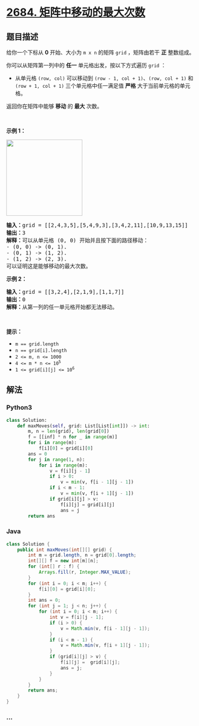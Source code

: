 # [2684. 矩阵中移动的最大次数](https://leetcode-cn.com/problems/maximum-number-of-moves-in-a-grid)



## 题目描述

<!-- 这里写题目描述 -->

<p>给你一个下标从 <strong>0</strong> 开始、大小为 <code>m x n</code> 的矩阵 <code>grid</code> ，矩阵由若干 <strong>正</strong> 整数组成。</p>

<p>你可以从矩阵第一列中的 <strong>任一</strong> 单元格出发，按以下方式遍历&nbsp;<code>grid</code> ：</p>

<ul>
	<li>从单元格 <code>(row, col)</code> 可以移动到&nbsp;<code>(row - 1, col + 1)</code>、<code>(row, col + 1)</code> 和 <code>(row + 1, col + 1)</code> 三个单元格中任一满足值 <strong>严格</strong> 大于当前单元格的单元格。</li>
</ul>

<p>返回你在矩阵中能够 <strong>移动</strong> 的 <strong>最大</strong> 次数。</p>

<p>&nbsp;</p>

<p><strong>示例 1：</strong></p>
<img alt="" src="https://assets.leetcode.com/uploads/2023/04/11/yetgriddrawio-10.png" style="width: 201px; height: 201px;">
<pre><strong>输入：</strong>grid = [[2,4,3,5],[5,4,9,3],[3,4,2,11],[10,9,13,15]]
<strong>输出：</strong>3
<strong>解释：</strong>可以从单元格 (0, 0) 开始并且按下面的路径移动：
- (0, 0) -&gt; (0, 1).
- (0, 1) -&gt; (1, 2).
- (1, 2) -&gt; (2, 3).
可以证明这是能够移动的最大次数。</pre>

<p><strong>示例 2：</strong></p>

<pre><img alt="" src="https://assets.leetcode.com/uploads/2023/04/12/yetgrid4drawio.png">
<strong>输入：</strong>grid = [[3,2,4],[2,1,9],[1,1,7]]
<strong>输出：</strong>0
<strong>解释：</strong>从第一列的任一单元格开始都无法移动。
</pre>

<p>&nbsp;</p>

<p><strong>提示：</strong></p>

<ul>
	<li><code>m == grid.length</code></li>
	<li><code>n == grid[i].length</code></li>
	<li><code>2 &lt;= m, n &lt;= 1000</code></li>
	<li><code>4 &lt;= m * n &lt;= 10<sup>5</sup></code></li>
	<li><code>1 &lt;= grid[i][j] &lt;= 10<sup>6</sup></code></li>
</ul>


## 解法

<!-- 这里可写通用的实现逻辑 -->

<!-- tabs:start -->

### **Python3**

<!-- 这里可写当前语言的特殊实现逻辑 -->

```python
class Solution:
    def maxMoves(self, grid: List[List[int]]) -> int:
        m, n = len(grid), len(grid[0])
        f = [[inf] * n for _ in range(m)]
        for i in range(m):
            f[i][0] = grid[i][0]
        ans = 0
        for j in range(1, n):
            for i in range(m):
                v = f[i][j - 1]
                if i > 0:
                    v = min(v, f[i - 1][j - 1])
                if i < m - 1:
                    v = min(v, f[i + 1][j - 1])
                if grid[i][j] > v:
                    f[i][j] = grid[i][j]
                    ans = j
        return ans
```

### **Java**

<!-- 这里可写当前语言的特殊实现逻辑 -->

```java
class Solution {
    public int maxMoves(int[][] grid) {
        int m = grid.length, n = grid[0].length;
        int[][] f = new int[m][n];
        for (int[] r : f) {
            Arrays.fill(r, Integer.MAX_VALUE);
        }
        for (int i = 0; i < m; i++) {
            f[i][0] = grid[i][0];
        }
        int ans = 0;
        for (int j = 1; j < n; j++) {
            for (int i = 0; i < m; i++) {
                int v = f[i][j - 1];
                if (i > 0) {
                    v = Math.min(v, f[i - 1][j - 1]);
                }
                if (i < m - 1) {
                    v = Math.min(v, f[i + 1][j - 1]);
                }
                if (grid[i][j] > v) {
                    f[i][j] =  grid[i][j];
                    ans = j;
                }
            }
        }
        return ans;
    }
}
```

### **...**

```

```

<!-- tabs:end -->
